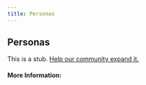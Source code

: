 ```yaml
---
title: Personas
---
```


## Personas

This is a stub. [Help our community expand it.](https://github.com/freeCodeCamp/guide-articles/tree/master/articles/User-Experience-Design/Personas/index.md)

<!-- The article goes here, in GitHub-flavored Markdown. Feel free to add YouTube videos, images, and CodePen/JSBin embeds  -->

#### More Information:
<!-- Please add any articles you think might be helpful to read before writing the article -->


